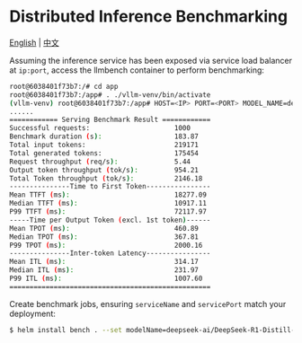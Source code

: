 # Distributed Inference Benchmarking

[English](README.md) | [中文](README_zh.md)

Assuming the inference service has been exposed via service load balancer at `ip:port`, access the llmbench container to perform benchmarking:

```bash
root@6038401f73b7:/# cd app
root@6038401f73b7:/app# . ./vllm-venv/bin/activate
(vllm-venv) root@6038401f73b7:/app# HOST=<IP> PORT=<PORT> MODEL_NAME=deepseek-ai/DeepSeek-R1 sh ./vllm-bench.sh
......
============ Serving Benchmark Result ============
Successful requests:                     1000
Benchmark duration (s):                  183.87
Total input tokens:                      219171
Total generated tokens:                  175454
Request throughput (req/s):              5.44
Output token throughput (tok/s):         954.21
Total Token throughput (tok/s):          2146.18
---------------Time to First Token----------------
Mean TTFT (ms):                          18277.09
Median TTFT (ms):                        10917.11
P99 TTFT (ms):                           72117.97
-----Time per Output Token (excl. 1st token)------
Mean TPOT (ms):                          460.89
Median TPOT (ms):                        367.81
P99 TPOT (ms):                           2000.16
---------------Inter-token Latency----------------
Mean ITL (ms):                           314.17
Median ITL (ms):                         231.97
P99 ITL (ms):                            1007.60
==================================================
```

Create benchmark jobs, ensuring `serviceName` and `servicePort` match your deployment:

```bash
$ helm install bench . --set modelName=deepseek-ai/DeepSeek-R1-Distill-Qwen-32B --set serviceName=deepseek-r1-qwen-32b-dynamo --set servicePort=80
```

